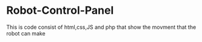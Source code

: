 # Robot-Control-Panel
This is code consist of html,css,JS and php that show the movment that the robot can make 
